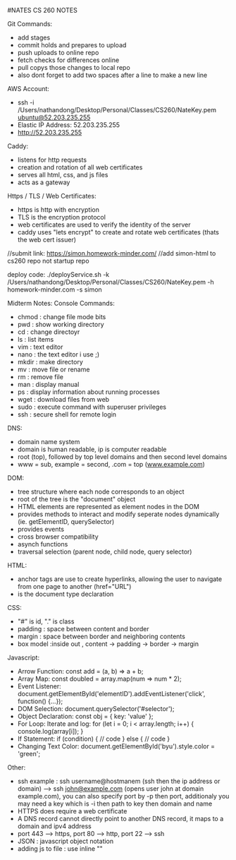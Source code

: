 #NATES CS 260 NOTES

Git Commands:
- add stages
- commit holds and prepares to upload
- push uploads to online repo
- fetch checks for differences online
- pull copys those changes to local repo
- also dont forget to add two spaces after a line to make a new line

AWS Account:
- ssh -i /Users/nathandong/Desktop/Personal/Classes/CS260/NateKey.pem ubuntu@52.203.235.255
- Elastic IP Address: 52.203.235.255
- http://52.203.235.255

Caddy:
- listens for http requests
- creation and rotation of all web certificates
- serves all html, css, and js files
- acts as a gateway

Https / TLS / Web Certificates:
- https is http with encryption
- TLS is the encryption protocol
- web certificates are used to verify the identity of the server
- caddy uses "lets encrypt" to create and rotate web certificates (thats the web cert issuer)

//submit link: https://simon.homework-minder.com/
//add simon-html to cs260 repo not startup repo


deploy code:
./deployService.sh -k /Users/nathandong/Desktop/Personal/Classes/CS260/NateKey.pem -h homework-minder.com -s simon


Midterm Notes:
Console Commands:
- chmod : change file mode bits
- pwd : show working directory
- cd : change directoyr
- ls : list items
- vim : text editor
- nano : the text editor i use ;)
- mkdir : make directory
- mv : move file or rename
- rm : remove file
- man : display manual
- ps : display information about running processes
- wget : download files from web
- sudo : execute command with superuser privileges
- ssh : secure shell for remote login

DNS:
- domain name system
- domain is human readable, ip is computer readable
- root (top), followed by top level domains and then second level domains
- www = sub, example = second, .com = top (www.example.com)

DOM:
- tree structure where each node corresponds to an object
- root of the tree is the "document" object
- HTML elements are represented as element nodes in the DOM
- provides methods to interact and modify seperate nodes dynamically (ie. getElementID, querySelector)
- provides events
- cross browser compatibility
- asynch functions
- traversal selection (parent node, child node, query selector)

HTML:
- anchor tags are use to create hyperlinks, allowing the user to navigate from one page to another (href="URL")
- <!DOCTYPE html> is the document type declaration

CSS:
- "#" is id, ".<name>" is class
- padding : space between content and border
- margin : space between border and neighboring contents
- box model :inside out , content -> padding -> border -> margin

Javascript:
- Arrow Function:
const add = (a, b) => a + b;
- Array Map:
const doubled = array.map(num => num * 2);
- Event Listener:
document.getElementById('elementID').addEventListener('click', function() {...});
- DOM Selection:
document.querySelector('#selector');
- Object Declaration:
const obj = { key: 'value' };
- For Loop:
Iterate and log: for (let i = 0; i < array.length; i++) { console.log(array[i]); }
- If Statement:
if (condition) { // code } else { // code }
- Changing Text Color:
document.getElementById('byu').style.color = 'green';

Other:
- ssh example : ssh username@hostmanem (ssh then the ip address or domain) --> ssh john@example.com (opens user john at domain example.com), you can also specify port by -p then port, additionaly you may need a key which is -i then path to key then domain and name
- HTTPS does require a web certificate
- A DNS record cannot directly point to another DNS record, it maps to a domain and ipv4 address
- port 443 --> https, port 80 --> http, port 22 --> ssh
- JSON : javascript object notation
- adding js to file : use inline "<script> lines of code </script" or external "<script src = blank></script>"







    


